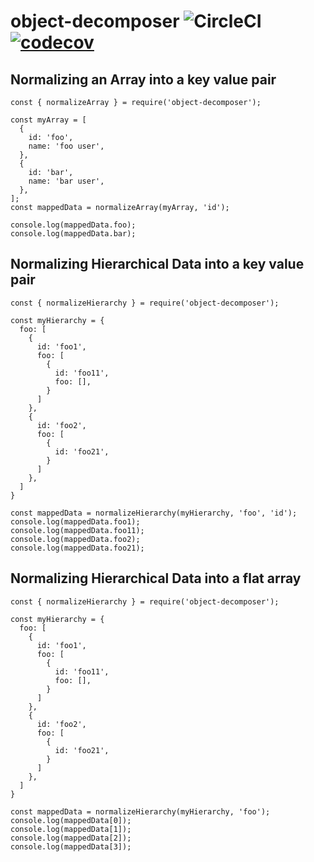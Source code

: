 # object-decomposer ![CircleCI](https://circleci.com/gh/cyb3rsyph0n/object-decomposer/tree/master.svg?style=svg) [![codecov](https://codecov.io/gh/cyb3rsyph0n/object-decomposer/branch/master/graph/badge.svg)](https://codecov.io/gh/cyb3rsyph0n/object-decomposer)

## Normalizing an Array into a key value pair

```
const { normalizeArray } = require('object-decomposer');

const myArray = [
  {
    id: 'foo',
    name: 'foo user',
  },
  {
    id: 'bar',
    name: 'bar user',
  },
];
const mappedData = normalizeArray(myArray, 'id');

console.log(mappedData.foo);
console.log(mappedData.bar);
```

## Normalizing Hierarchical Data into a key value pair

```
const { normalizeHierarchy } = require('object-decomposer');

const myHierarchy = {
  foo: [
    {
      id: 'foo1',
      foo: [
        {
          id: 'foo11',
          foo: [],
        }
      ]
    },
    {
      id: 'foo2',
      foo: [
        {
          id: 'foo21',
        }
      ]
    },
  ]
}

const mappedData = normalizeHierarchy(myHierarchy, 'foo', 'id');
console.log(mappedData.foo1);
console.log(mappedData.foo11);
console.log(mappedData.foo2);
console.log(mappedData.foo21);
```

## Normalizing Hierarchical Data into a flat array

```
const { normalizeHierarchy } = require('object-decomposer');

const myHierarchy = {
  foo: [
    {
      id: 'foo1',
      foo: [
        {
          id: 'foo11',
          foo: [],
        }
      ]
    },
    {
      id: 'foo2',
      foo: [
        {
          id: 'foo21',
        }
      ]
    },
  ]
}

const mappedData = normalizeHierarchy(myHierarchy, 'foo');
console.log(mappedData[0]);
console.log(mappedData[1]);
console.log(mappedData[2]);
console.log(mappedData[3]);
```